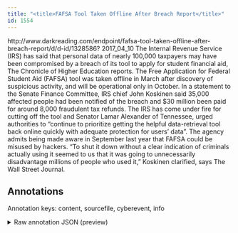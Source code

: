 ```yaml
---
title: "<title>FAFSA Tool Taken Offline After Breach Report</title>"
id: 1554
---
```


<title>FAFSA Tool Taken Offline After Breach Report</title>
<source> http://www.darkreading.com/endpoint/fafsa-tool-taken-offline-after-breach-report/d/d-id/1328586? </source>
<date> 2017_04_10 </date>
<text>
The Internal Revenue Service (IRS) has said that personal data of nearly 100,000 taxpayers may have been compromised by a breach of its tool to apply for student financial aid, The Chronicle of Higher Education reports.
The Free Application for Federal Student Aid (FAFSA) tool was taken offline in March after discovery of suspicious activity, and will be operational only in October.
In a statement to the Senate Finance Committee, IRS chief John Koskinen said 35,000 affected people had been notified of the breach and $30 million been paid for around 8,000 fraudulent tax refunds.
The IRS has come under fire for cutting off the tool and Senator Lamar Alexander of Tennessee, urged authorities to “continue to prioritize getting the helpful data-retrieval tool back online quickly with adequate protection for users’ data”.
The agency admits being made aware in September last year that FAFSA could be misused by hackers.
“To shut it down without a clear indication of criminals actually using it seemed to us that it was going to unnecessarily disadvantage millions of people who used it,” Koskinen clarified, says The Wall Street Journal.
</text>



## Annotations

Annotation keys: content, sourcefile, cyberevent, info

<details>
<summary>Raw annotation JSON (preview)</summary>

```json
{
  "content": "The Internal Revenue Service (IRS) has said that personal data of nearly 100,000 taxpayers may have been compromised by a breach of its tool to apply for student financial aid, The Chronicle of Higher Education reports. The Free Application for Federal Student Aid (FAFSA) tool was taken offline in March after discovery of suspicious activity, and will be operational only in October. In a statement to the Senate Finance Committee, IRS chief John Koskinen said 35,000 affected people had been notified of the breach and $30 million been paid for around 8,000 fraudulent tax refunds. The IRS has come under fire for cutting off the tool and Senator Lamar Alexander of Tennessee, urged authorities to \u201ccontinue to prioritize getting the helpful data-retrieval tool back online quickly with adequate protection for users\u2019 data\u201d. The agency admits being made aware in September last year that FAFSA could be misused by hackers. \u201cTo shut it down without a clear indication of criminals actually using it seemed to us that it was going to unnecessarily disadvantage millions of people who used it,\u201d Koskinen clarified, says The Wall Street Journal",
  "sourcefile": "1554.txt",
  "cyberevent": {
    "hopper": [
      {
        "index": 0,
        "relation": "Same",
        "events": [
          {
            "nugget": {
              "startOffset": 120,
              "index": "T2",
              "endOffset": 128,
              "text": "a breach"
            },
            "index": "E2",
            "type": "Attack",
            "subtype": "Databreach",
            "realis": "Actual"
          },
          {
            "index": "E1",
            "type": "Attack",
            "realis": "Actual",
            "nugget": {
              "startOffset": 95,
              "index": "T1",
              "endOffset": 116,
              "text": "have been compromised"
            },
            "argument": [
              {
                "index": "T4",
                "text": "100,000",
                "endOffset": 80,
                "role": {
                  "type": "Number-of-Victim"
                },
                "startOffset": 73,
                "type": "Number"
              },
              {
                "index": "T5",
                "text": "personal data",
                "endOffset": 62,
                "role": {
                  "type": "Compromised-Data"
                },
                "startOffset": 49,
                "type": "PII"
              },
              {
                "index": "T3",
                "text": "taxpayers",
                "endOffset": 90,
                "role": {
                  "type": "Victim"
                },
                "startOffset": 81,
                "type": "Person"
              }
            ],
            "subtype": "Databreach"
          },
          {
            "index": "E3",
            "type": "Attack",
            "realis": "Actual",
            "nugget": {
              "startOffset": 507,
              "index": "T6",
              "endOffset": 517,
              "text": "the breach"
            },
            "argument": [
              {
                "index": "T8",
                "text": "35,000",
                "endOffset": 469,
                "role": {
                  "type": "Number-of-Victim"
                },
                "startOffset": 463,
                "type": "Number"
              },
              {
                "index": "T7",
                "text": "people",
                "endOffset": 485,
                "role": {
                  "type": "Victim"
                },
                "startOffset": 479,
                "type": "Person"
              },
              {
                "index": "T9",
                "text": "$30 million",
                "endOffset": 533,
                "role": {
                  "type": "Damage-Amount"
                },
                "startOffset": 522,
             
```
</details>
